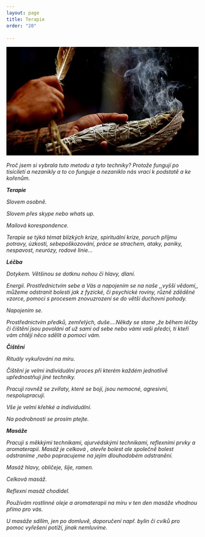 ```yaml
---
layout: page
title: Terapie
order: "20"

---
```

![](/uploads/the-art-of-smudging.jpg)

_Proč jsem si vybrala tuto metodu a tyto techniky? Protože fungují po tisíciletí a nezanikly a to co funguje a nezaniklo nás vrací k podstatě a ke kořenům._

**_Terapie_**

_Slovem osobně._

_Slovem přes skype nebo whats up._

_Mailová korespondence._

_Terapie se týká témat blízkých krize, spirituální krize, poruch příjmu potravy, úzkosti, sebepoškozování, práce se strachem, ataky, paniky, nespavost, neurózy, rodové linie..._

**_Léčba_**

_Dotykem. Většinou se dotknu nohou či hlavy, dlaní._

_Energií. Prostřednictvím sebe a Vás a napojením se na naše ,,vyšší vědomí,, můžeme odstranit bolesti jak z fyzické, či psychické roviny, různě zděděné vzorce, pomoci s procesem znovuzrození se do větší duchovní pohody._

_Napojením se._

_Prostřednictvím předků, zemřelých, duše....Někdy se stane ,že během léčby či čištění jsou povoláni ať už sami od sebe nebo vámi vaši předci, ti kteří vám chtějí něco sdělit a pomoci vám._

**_Čištění_**

_Rituály vykuřování na míru._

_Čištění je velmi individuální proces při kterém každém jednotlivě upřednostňuji jiné techniky._

_Pracuji rovněž se zvířaty, které se bojí, jsou nemocné, agresivní, nespolupracují._

_Vše je velmi křehké a individuální._

_Na podrobnosti se prosím ptejte._

**_Masáže_**

_Pracuji s měkkými technikami, ajurvédskými technikami, reflexními prvky a aromaterapií. Masáž je celková , otevře bolest ale společně bolest odstraníme ,nebo popracujeme na jejím dlouhodobém odstranění._

_Masáž hlavy, obličeje, šíje, ramen._

_Celková masáž._

_Reflexní masáž chodidel._

_Používám rostlinné oleje a aromaterapii na míru v ten den masáže vhodnou přímo pro vás._

_U masáže sdílím, jen po domluvě, doporučení např. bylin či cviků pro pomoc vyřešení potíží, jinak nemluvíme._